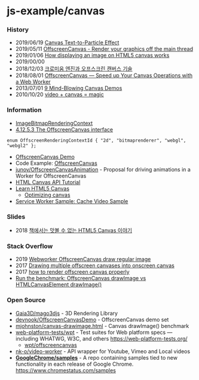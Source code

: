 # js-example/canvas


### History
- 2019/06/19 [Canvas Text-to-Particle Effect](https://developpaper.com/canvas-text-to-particle-effect/)
- 2019/05/11 [OffscreenCanvas - Render your graphics off the main thread](https://yashints.dev/blog/2019/05/11/offscreen-canvas)
- 2019/01/06 [How displaying an image on HTML5 canvas works](https://www.nashvail.me/blog/canvas-image/)
- 2019/00/00
- 2018/12/03 [크로미움 엔진과 오프스크린 캔버스 기술](https://brunch.co.kr/@clay1987/102)
- 2018/08/01 [OffscreenCanvas — Speed up Your Canvas Operations with a Web Worker](https://developers.google.com/web/updates/2018/08/offscreen-canvas)
- 2013/07/01 [9 Mind-Blowing Canvas Demos](https://davidwalsh.name/canvas-demos)
- 2010/10/20 [video + canvas = magic](http://html5doctor.com/video-canvas-magic/)


### Information
- [ImageBitmapRenderingContext](https://developer.mozilla.org/en-US/docs/Web/API/ImageBitmapRenderingContext)
- [4.12.5.3 The OffscreenCanvas interface](https://html.spec.whatwg.org/multipage/canvas.html#the-offscreencanvas-interface)
```
enum OffscreenRenderingContextId { "2d", "bitmaprenderer", "webgl", "webgl2" };
```
- [OffscreenCanvas Demo](https://devnook.github.io/OffscreenCanvasDemo/index.html)
- Code Example: [OffscreenCanvas](https://code-examples.net/en/docs/dom/offscreencanvas)
- [junov/OffscreenCanvasAnimation](https://github.com/junov/OffscreenCanvasAnimation) - Proposal for driving animations in a Worker for OffscreenCanvas
- [HTML Canvas API Tutorial](https://flaviocopes.com/canvas/)
- [Learn HTML5 Canvas](https://www.commonlounge.com/discussion/2ea5b6daefec44e8b01a6acd9e601006)
    - [Optimizing canvas](https://www.commonlounge.com/discussion/f6c17da678d846c88e2c75dfdcd3056d)
- [Service Worker Sample: Cache Video Sample](https://googlechrome.github.io/samples/service-worker/prefetch-video/)


### Slides
- 2018 [책에서는 맛볼 수 없는 HTML5 Canvas 이야기](https://www.slideshare.net/deview/122-html5-canvas)


### Stack Overflow
- 2019 [Webworker OffscreenCanvas draw regular image](https://stackoverflow.com/questions/56553281/webworker-offscreencanvas-draw-regular-image)
- 2017 [Drawing multiple offscreen canvases into onscreen canvas](https://stackoverflow.com/questions/44608344/drawing-multiple-offscreen-canvases-into-onscreen-canvas)
- 2017 [how to render offscreen canvas properly](https://stackoverflow.com/questions/43369748/how-to-render-offscreen-canvas-properly)
- [Run the benchmark: OffscreenCanvas drawImage vs HTMLCanvasElement drawImage()](https://www.measurethat.net/Benchmarks/Show/5098/0/offscreencanvas-drawimage-vs-htmlcanvaselement-drawimag)



### Open Source
- [Gaia3D/mago3djs](https://github.com/Gaia3D/mago3djs) - 3D Rendering Library
- [devnook/OffscreenCanvasDemo](https://github.com/devnook/OffscreenCanvasDemo) - OffscreenCanvas demo set
- [mjohnston/canvas-drawimage.html](https://gist.github.com/mjohnston/1a096e4feb7c40be3438) - Canvas drawImage() benchmark
- [web-platform-tests/wpt](https://github.com/web-platform-tests/wpt) - Test suites for Web platform specs — including WHATWG, W3C, and others https://web-platform-tests.org/
    - [wpt/offscreencanvas](https://github.com/web-platform-tests/wpt/tree/master/offscreen-canvas)
 - [nk-o/video-worker](https://github.com/nk-o/video-worker) - API wrapper for Youtube, Vimeo and Local videos
- [**GoogleChrome/samples**](https://github.com/GoogleChrome/samples) - A repo containing samples tied to new functionality in each release of Google Chrome. https://www.chromestatus.com/samples


